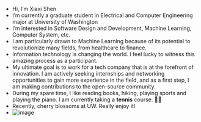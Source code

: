 - Hi, I’m Xiaxi Shen
- I’m currently a graduate student in Electrical and Computer Engineering major at University of Washington
- I’m interested in Software Design and Development, Machine Learning, Computer System, etc.
- I am particularly drawn to Machine Learning because of its potential to revolutionize many fields, from healthcare to finance.
- Information technology is changing the world. I feel lucky to witness this amazing process as a participant.
- My ultimate goal is to work for a tech company that is at the forefront of innovation. I am actively seeking internships and networking opportunities to gain more experience in the field, and as a first step, I am making contributions to the open-source community.
- During my spare time, I like reading books, hiking, playing sports and playing the piano. I am currently taking a **tennis** course. 🎾💪
- Recently, cherry blossoms at UW. Really enjoy it!
- ![image](https://user-images.githubusercontent.com/97472036/231074682-cd026b69-892d-4944-9232-06bddd32efe8.png)


<!---
- 💞️ I’m looking to collaborate on ...
- 📫 How to reach me ...
--->
<!---
xshen053/xshen053 is a ✨ special ✨ repository because its `README.md` (this file) appears on your GitHub profile.
You can click the Preview link to take a look at your changes.
--->
